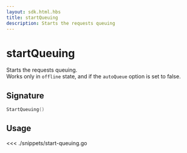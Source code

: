 ```yaml
---
layout: sdk.html.hbs
title: startQueuing
description: Starts the requests queuing
---
```


# startQueuing

Starts the requests queuing.  
Works only in `offline` state, and if the `autoQueue` option is set to false.

## Signature

```go
StartQueuing()
```

## Usage

<<< ./snippets/start-queuing.go
